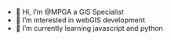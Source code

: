 - 👋 Hi, I’m @MPGA a GIS Specialist
- 👀 I’m interested in webGIS development
- 🌱 I’m currently learning javascript and python 
